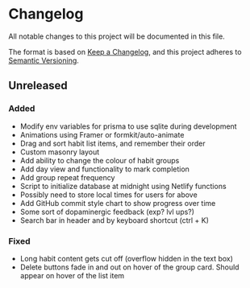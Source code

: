 # Changelog

All notable changes to this project will be documented in this file.

The format is based on [Keep a Changelog](https://keepachangelog.com/en/1.0.0/),
and this project adheres to [Semantic Versioning](https://semver.org/spec/v2.0.0.html).

## Unreleased

### Added

- Modify env variables for prisma to use sqlite during development
- Animations using Framer or formkit/auto-animate
- Drag and sort habit list items, and remember their order
- Custom masonry layout
- Add ability to change the colour of habit groups
- Add day view and functionality to mark completion
- Add group repeat frequency
- Script to initialize database at midnight using Netlify functions
- Possibly need to store local times for users for above
- Add GitHub commit style chart to show progress over time
- Some sort of dopaminergic feedback (exp? lvl ups?)
- Search bar in header and by keyboard shortcut (ctrl + K)

### Fixed

- Long habit content gets cut off (overflow hidden in the text box)
- Delete buttons fade in and out on hover of the group card. Should appear on hover of the list item
